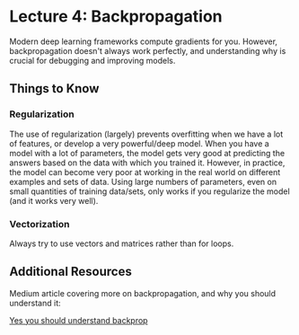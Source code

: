 # Lecture 4: Backpropagation

Modern deep learning frameworks compute gradients for you. However, backpropagation doesn't always work perfectly, and understanding why is crucial for debugging and improving models.

## Things to Know

### Regularization

The use of regularization (largely) prevents overfitting when we have a lot of features, or develop a very powerful/deep model. When you have a model with a lot of parameters, the model gets very good at predicting the answers based on the data with which you trained it. However, in practice, the model can become very poor at working in the real world on different examples and sets of data. Using large numbers of parameters, even on small quantities of training data/sets, only works if you regularize the model (and it works very well).

### Vectorization

Always try to use vectors and matrices rather than for loops.

## Additional Resources

Medium article covering more on backpropagation, and why you should understand it: 

[Yes you should understand backprop](https://karpathy.medium.com/yes-you-should-understand-backprop-e2f06eab496b)